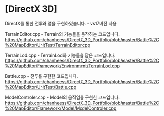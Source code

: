 # [DirectX 3D]
DirectX를 통한 전투와 맵을 구현하였습니다. - vs17버전 사용

TerrainEditor.cpp  -  Terrain의 기능들을 동작하는 코드입니다.
https://github.com/chanheess/DirectX_3D_Portfolio/blob/master/Battle%2C%20MapEditor/UnitTest/TerrainEditor.cpp


TerrainLod.cpp  -  TerrainLod와 기능들을 담은 코드입니다.
https://github.com/chanheess/DirectX_3D_Portfolio/blob/master/Battle%2C%20MapEditor/Framework/Environment/TerrainLod.cpp



Battle.cpp  -  전투를 구현한 코드입니다.
https://github.com/chanheess/DirectX_3D_Portfolio/blob/master/Battle%2C%20MapEditor/UnitTest/Battle.cpp


ModelControler.cpp  -  Model의 움직임을 구현한 코드입니다.
https://github.com/chanheess/DirectX_3D_Portfolio/blob/master/Battle%2C%20MapEditor/Framework/Model/ModelControler.cpp
